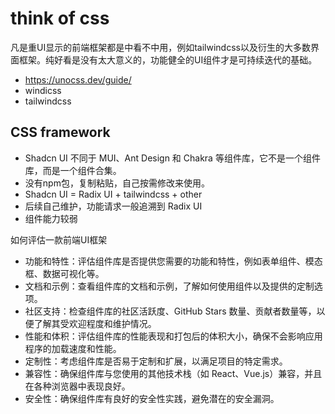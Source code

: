 # think of css

凡是重UI显示的前端框架都是中看不中用，例如tailwindcss以及衍生的大多数界面框架。纯好看是没有太大意义的，功能健全的UI组件才是可持续迭代的基础。

- https://unocss.dev/guide/
- windicss
- tailwindcss

## CSS framework

- Shadcn UI 不同于 MUI、Ant Design 和 Chakra 等组件库，它不是一个组件库，而是一个组件合集。
- 没有npm包，复制粘贴，自己按需修改来使用。
- Shadcn UI = Radix UI + tailwindcss + other
- 后续自己维护，功能请求一般追溯到 Radix UI
- 组件能力较弱

如何评估一款前端UI框架

- 功能和特性：评估组件库是否提供您需要的功能和特性，例如表单组件、模态框、数据可视化等。
- 文档和示例：查看组件库的文档和示例，了解如何使用组件以及提供的定制选项。
- 社区支持：检查组件库的社区活跃度、GitHub Stars 数量、贡献者数量等，以便了解其受欢迎程度和维护情况。
- 性能和体积：评估组件库的性能表现和打包后的体积大小，确保不会影响应用程序的加载速度和性能。
- 定制性：考虑组件库是否易于定制和扩展，以满足项目的特定需求。
- 兼容性：确保组件库与您使用的其他技术栈（如 React、Vue.js）兼容，并且在各种浏览器中表现良好。
- 安全性：确保组件库有良好的安全性实践，避免潜在的安全漏洞。
